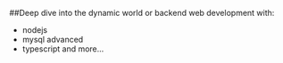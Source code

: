 ##Deep dive into the dynamic world or backend web development with:
* nodejs
* mysql advanced
* typescript and more...
